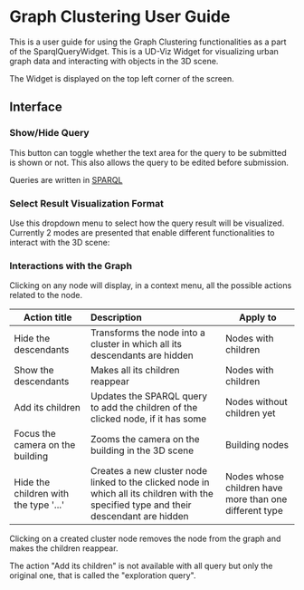 # Graph Clustering User Guide
This is a user guide for using the Graph Clustering functionalities as a part of the SparqlQueryWidget. This is a UD-Viz Widget for visualizing urban graph data and interacting with objects in the 3D scene.

The Widget is displayed on the top left corner of the screen.

## Interface

### Show/Hide Query
This button can toggle whether the text area for the query to be submitted is shown or not. This also allows the query to be edited before submission.

Queries are written in [SPARQL](https://www.w3.org/TR/sparql11-query/)

### Select Result Visualization Format
Use this dropdown menu to select how the query result will be visualized. Currently 2 modes are presented that enable different functionalities to interact with the 3D scene:

### Interactions with the Graph
Clicking on any node will display, in a context menu, all the possible actions related to the node.



| Action title                          | Description                                                                                                                             | Apply to                                               |
| ------------------------------------- |:--------------------------------------------------------------------------------------------------------------------------------------- | ------------------------------------------------------ |
| Hide the descendants                  | Transforms the node into a cluster in which all its descendants are hidden                                                              | Nodes with children                                    |
| Show the descendants                  | Makes all its children reappear                                                                                                         | Nodes with children                                    |
| Add its children                      | Updates the SPARQL query to add the children of the clicked node, if it has some                                                        | Nodes without children yet                             |
| Focus the camera on the building      | Zooms the camera on the building in the 3D scene                                                                                        | Building nodes                                         |
| Hide the children with the type '...' | Creates a new cluster node linked to the clicked node in which all its children with the specified type and their descendant are hidden | Nodes whose children have more than one different type | 

Clicking on a created cluster node removes the node from the graph and makes the children reappear.

The action "Add its children" is not available with all query but only the original one, that is called the "exploration query".
